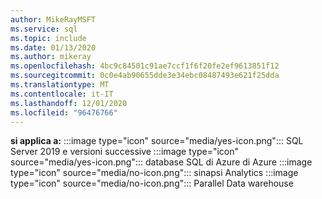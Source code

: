 ```yaml
---
author: MikeRayMSFT
ms.service: sql
ms.topic: include
ms.date: 01/13/2020
ms.author: mikeray
ms.openlocfilehash: 4bc9c84501c91ae7ccf1f6f20fe2ef9613851f12
ms.sourcegitcommit: 0c0e4ab90655dde3e34ebc08487493e621f25dda
ms.translationtype: MT
ms.contentlocale: it-IT
ms.lasthandoff: 12/01/2020
ms.locfileid: "96476766"
---
```

<Token>**si applica a:** :::image type="icon" source="media/yes-icon.png"::: SQL Server 2019 e versioni successive :::image type="icon" source="media/yes-icon.png"::: database SQL di Azure di Azure :::image type="icon" source="media/no-icon.png"::: sinapsi Analytics :::image type="icon" source="media/no-icon.png"::: Parallel Data warehouse</Token>

